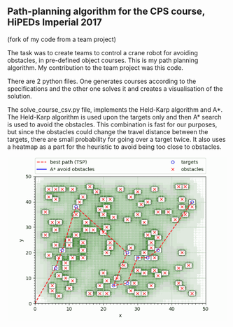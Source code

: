 ## Path-planning algorithm for the CPS course, HiPEDs Imperial 2017
(fork of my code from a team project)

The task was to create teams to control a crane robot for avoiding obstacles, in pre-defined object courses. This is my path planning algorithm. My contribution to the team project was this code.

There are 2 python files. One generates courses according to the specifications and the other one solves it and creates a visualisation of the solution.

The solve_course_csv.py file, implements the Held-Karp algorithm and A*. The Held-Karp algorithm is used upon the targets only and then A* search is used to avoid the obstacles. This combination is fast for our purposes, but since the obstacles could change the travel distance between the targets, there are small probability for going over a target twice. It also uses a heatmap as a part for the heuristic to avoid being too close to obstacles.

![GIF Animation of A-star for path planning](animated.gif)

